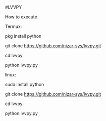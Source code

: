 #LVVPY

How to execute

Termux:

pkg install python


git clone https://github.com/nizar-sys/lvvpy.git


cd lvvpy


python lvvpy.py


linux:

sudo install python


git clone https://github.com/nizar-sys/lvvpy.git

cd lvvpy


python lvvpy.py
